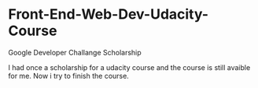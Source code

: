 # Front-End-Web-Dev-Udacity-Course
Google Developer Challange Scholarship

I had once a scholarship for a udacity course and the course is still avaible for me. Now i try to finish the course.
